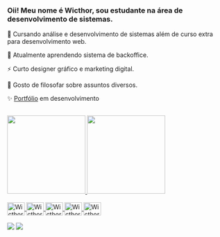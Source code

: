 ###  Oii! Meu nome é Wicthor, sou estudante na área de desenvolvimento de sistemas.
🌱  Cursando análise e desenvolvimento de sistemas além de curso extra para desenvolvimento web.

🔭  Atualmente aprendendo sistema de backoffice.

⚡ Curto designer gráfico e marketing digital.

💬  Gosto de filosofar sobre assuntos diversos.

✨  <a href="https://wicthorsilva.github.io/portfolio-wicthor/"  target="_blank">Portfólio</a> em desenvolvimento

##

<!--
**wicthorsilva/wicthorsilva** is a ✨ _special_ ✨ repository because its `README.md` (this file) appears on your GitHub profile.

Here are some ideas to get you started:
- 🌱 I’m currently learning ...
- 👯 I’m looking to collaborate on ...
- 🤔 I’m looking for help with ...
- 💬 Ask me about ...
- 📫 How to reach me: ...
- 😄 Pronouns: ...
- ⚡ Fun fact: ...
-->
<div>
  <a href="https://github.com/wicthorsilva">
  <img height="180em" src="https://github-readme-stats.vercel.app/api?username=wicthorsilva&show_icons=true&theme=midnight-purple&include_all_commits=true&count_private=true"/>
  <img height="180em" src="https://github-readme-stats.vercel.app/api/top-langs/?username=wicthorsilva&layout=compact&langs_count=16&theme=midnight-purple"/>
</div>

<div style="display: inline_block"><br>
  <img align="center" alt="Wicthor-React" height="30" width="40" src="https://cdn.jsdelivr.net/gh/devicons/devicon/icons/react/react-original.svg">
  <img align="center" alt="Wicthor-Ts" height="30" width="40" src="https://cdn.jsdelivr.net/gh/devicons/devicon/icons/typescript/typescript-original.svg">
  <img align="center" alt="Wicthor-Js" height="30" width="40" src="https://cdn.jsdelivr.net/gh/devicons/devicon/icons/javascript/javascript-original.svg">
  <img align="center" alt="Wicthor-HTML" height="30" width="40" src="https://cdn.jsdelivr.net/gh/devicons/devicon/icons/html5/html5-original.svg">
  <img align="center" alt="Wicthor-CSS" height="30" width="40" src="https://cdn.jsdelivr.net/gh/devicons/devicon/icons/css3/css3-original.svg">
</div>

<br>
<div> 
  <a href="https://www.linkedin.com/in/wicthor-silva-b10809251/" target="_blank"><img src="https://img.shields.io/badge/LinkedIn-0077B5?style=for-the-badge&logo=linkedin&logoColor=white" target="_blank"></a>
  <a href="https://www.behance.net/wicthordev" target="_blank"><img src="https://img.shields.io/badge/-Behance-blue?style=for-the-badge&logo=behance&logoColor=white" target="_blank"></a> 
</div>
